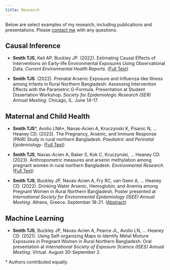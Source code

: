 ```yaml
---
title: Research
---
```

Below are select examples of my research, including publications and presentations. Please [contact me](https://www.tylerjssmith.com/#contact) with any questions.

## Causal Inference

* **Smith TJS**, Keil AP, Buckley JP. (2022). Estimating Causal Effects of Interventions on Early-life Environmental Exposures Using Observational Data. *Current Environmental Health Reports*. ([Full Text](https://www.tylerjssmith.com/uploads/Smith_et_al_2022_EstimatingCausalEffects.pdf))

* **Smith TJS**. (2022). Prenatal Arsenic Exposure and Influenza-like Illness among Infants in Rural Northern Bangladesh: Assessing Intervention Effects with the Parametric G-Formula. Presentation at Student Dissertation Workshop. *Society for Epidemiologic Research (SER) Annual Meeting*. Chicago, IL. June 14-17.

## Maternal and Child Health

* **Smith TJS**\*, Avolio LNA\*, Navas-Acien A, Kruczynski K, Pisanic N, ... Heaney CD. (2023). The Pregnancy, Arsenic, and Immune Response (PAIR) Study in rural northern Bangladesh. *Paediatric and Perinatal Epidemiology*. ([Full Text](https://doi.org/10.1111/ppe.12949))

* **Smith TJS**, Navas-Acien A, Baker S, Kok C, Kruczynski, ... Heaney CD. (2023). Anthropometric measures and arsenic methylation among pregnant women in rural northern Bangladesh. *Environmental Research*. ([Full Text](https://doi.org/10.1016/j.envres.2023.116453))

* **Smith TJS**, Buckley JP, Navas-Acien A, Fry RC, van Geen A, ... Heaney CD. (2022). Drinking Water Arsenic, Hemoglobin, and Anemia among Pregnant Women in Rural Northern Bangladesh. Poster presented at *International Society for Environmental Epidemiology (ISEE) Annual Meeting*. Athens, Greece. September 18-21. ([Abstract](https://doi.org/10.1289/isee.2022.P-1210))

## Machine Learning

* **Smith TJS**, Buckley JP, Navas-Acien A, Pearce JL, Avolio LN, ... Heaney CD. (2021). Using Self-organizing Maps to Identify Metal Mixture Exposures in Pregnant Women in Rural Northern Bangladesh. Oral presentation at *International Society of Exposure Science (ISES) Annual Meeting*. Virtual. August 30-September 2.

\* Authors contributed equally.

